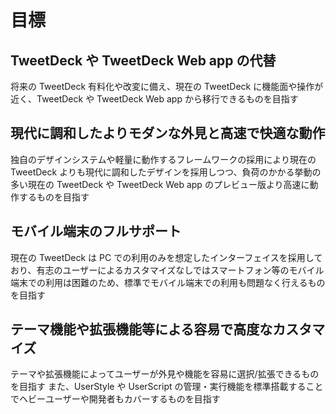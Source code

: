 # 目標

## TweetDeck や TweetDeck Web app の代替

将来の TweetDeck 有料化や改変に備え、現在の TweetDeck に機能面や操作が近く、TweetDeck や TweetDeck Web app から移行できるものを目指す

## 現代に調和したよりモダンな外見と高速で快適な動作

独自のデザインシステムや軽量に動作するフレームワークの採用により現在の TweetDeck よりも現代に調和したデザインを採用しつつ、負荷のかかる挙動の多い現在の TweetDeck や TweetDeck Web app のプレビュー版より高速に動作するものを目指す

## モバイル端末のフルサポート

現在の TweetDeck は PC での利用のみを想定したインターフェイスを採用しており、有志のユーザーによるカスタマイズなしではスマートフォン等のモバイル端末での利用は困難のため、標準でモバイル端末での利用も問題なく行えるものを目指す

## テーマ機能や拡張機能等による容易で高度なカスタマイズ

テーマや拡張機能によってユーザーが外見や機能を容易に選択/拡張できるものを目指す
また、UserStyle や UserScript の管理・実行機能を標準搭載することでヘビーユーザーや開発者もカバーするものを目指す
